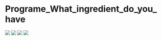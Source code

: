 # Programe_What_ingredient_do_you_have

[![](https://img.shields.io/badge/-bs4-blue)](#) [![](https://img.shields.io/badge/-requests-blue)](#)  [![](https://img.shields.io/badge/-cosine_similarity-blue)](#)  [![](https://img.shields.io/badge/-tkinter-blue)](#) 
